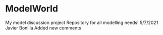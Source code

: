 # ModelWorld
My model discussion project
Repository for all modelling needs!
5/7/2021 Javier Bonilla Added new comments 
